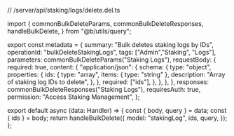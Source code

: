 // /server/api/staking/logs/delete.del.ts

import {
  commonBulkDeleteParams,
  commonBulkDeleteResponses,
  handleBulkDelete,
} from "@b/utils/query";

export const metadata = {
  summary: "Bulk deletes staking logs by IDs",
  operationId: "bulkDeleteStakingLogs",
  tags: ["Admin","Staking", "Logs"],
  parameters: commonBulkDeleteParams("Staking Logs"),
  requestBody: {
    required: true,
    content: {
      "application/json": {
        schema: {
          type: "object",
          properties: {
            ids: {
              type: "array",
              items: { type: "string" },
              description: "Array of staking log IDs to delete",
            },
          },
          required: ["ids"],
        },
      },
    },
  },
  responses: commonBulkDeleteResponses("Staking Logs"),
  requiresAuth: true,
  permission: "Access Staking Management",
};

export default async (data: Handler) => {
  const { body, query } = data;
  const { ids } = body;
  return handleBulkDelete({
    model: "stakingLog",
    ids,
    query,
  });
};

